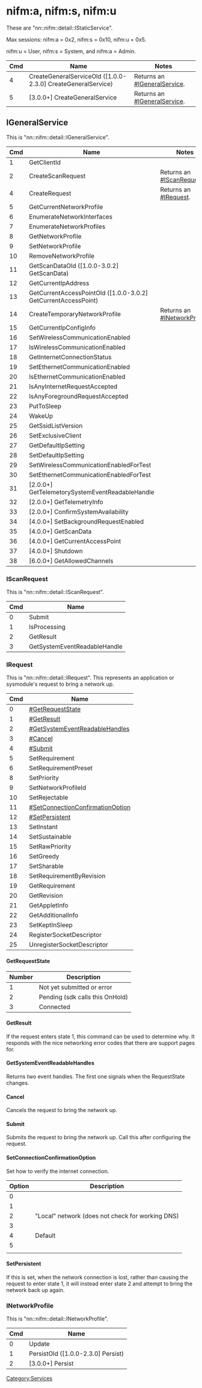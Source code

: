 # nifm:a, nifm:s, nifm:u

These are "nn::nifm::detail::IStaticService".

Max sessions: nifm:a = 0x2, nifm:s = 0x10, nifm:u = 0x5.

nifm:u = User, nifm:s = System, and nifm:a =
Admin.

| Cmd | Name                                                           | Notes                                                        |
| --- | -------------------------------------------------------------- | ------------------------------------------------------------ |
| 4   | CreateGeneralServiceOld (\[1.0.0-2.3.0\] CreateGeneralService) | Returns an [\#IGeneralService](#IGeneralService "wikilink"). |
| 5   | \[3.0.0+\] CreateGeneralService                                | Returns an [\#IGeneralService](#IGeneralService "wikilink"). |

## IGeneralService

This is
"nn::nifm::detail::IGeneralService".

| Cmd | Name                                                             | Notes                                                        |
| --- | ---------------------------------------------------------------- | ------------------------------------------------------------ |
| 1   | GetClientId                                                      |                                                              |
| 2   | CreateScanRequest                                                | Returns an [\#IScanRequest](#IScanRequest "wikilink").       |
| 4   | CreateRequest                                                    | Returns an [\#IRequest](#IRequest "wikilink").               |
| 5   | GetCurrentNetworkProfile                                         |                                                              |
| 6   | EnumerateNetworkInterfaces                                       |                                                              |
| 7   | EnumerateNetworkProfiles                                         |                                                              |
| 8   | GetNetworkProfile                                                |                                                              |
| 9   | SetNetworkProfile                                                |                                                              |
| 10  | RemoveNetworkProfile                                             |                                                              |
| 11  | GetScanDataOld (\[1.0.0-3.0.2\] GetScanData)                     |                                                              |
| 12  | GetCurrentIpAddress                                              |                                                              |
| 13  | GetCurrentAccessPointOld (\[1.0.0-3.0.2\] GetCurrentAccessPoint) |                                                              |
| 14  | CreateTemporaryNetworkProfile                                    | Returns an [\#INetworkProfile](#INetworkProfile "wikilink"). |
| 15  | GetCurrentIpConfigInfo                                           |                                                              |
| 16  | SetWirelessCommunicationEnabled                                  |                                                              |
| 17  | IsWirelessCommunicationEnabled                                   |                                                              |
| 18  | GetInternetConnectionStatus                                      |                                                              |
| 19  | SetEthernetCommunicationEnabled                                  |                                                              |
| 20  | IsEthernetCommunicationEnabled                                   |                                                              |
| 21  | IsAnyInternetRequestAccepted                                     |                                                              |
| 22  | IsAnyForegroundRequestAccepted                                   |                                                              |
| 23  | PutToSleep                                                       |                                                              |
| 24  | WakeUp                                                           |                                                              |
| 25  | GetSsidListVersion                                               |                                                              |
| 26  | SetExclusiveClient                                               |                                                              |
| 27  | GetDefaultIpSetting                                              |                                                              |
| 28  | SetDefaultIpSetting                                              |                                                              |
| 29  | SetWirelessCommunicationEnabledForTest                           |                                                              |
| 30  | SetEthernetCommunicationEnabledForTest                           |                                                              |
| 31  | \[2.0.0+\] GetTelemetorySystemEventReadableHandle                |                                                              |
| 32  | \[2.0.0+\] GetTelemetryInfo                                      |                                                              |
| 33  | \[2.0.0+\] ConfirmSystemAvailability                             |                                                              |
| 34  | \[4.0.0+\] SetBackgroundRequestEnabled                           |                                                              |
| 35  | \[4.0.0+\] GetScanData                                           |                                                              |
| 36  | \[4.0.0+\] GetCurrentAccessPoint                                 |                                                              |
| 37  | \[4.0.0+\] Shutdown                                              |                                                              |
| 38  | \[6.0.0+\] GetAllowedChannels                                    |                                                              |

### IScanRequest

This is "nn::nifm::detail::IScanRequest".

| Cmd | Name                         |
| --- | ---------------------------- |
| 0   | Submit                       |
| 1   | IsProcessing                 |
| 2   | GetResult                    |
| 3   | GetSystemEventReadableHandle |

### IRequest

This is "nn::nifm::detail::IRequest". This represents an application or
sysmodule's request to bring a network
up.

| Cmd | Name                                                                             |
| --- | -------------------------------------------------------------------------------- |
| 0   | [\#GetRequestState](#GetRequestState "wikilink")                                 |
| 1   | [\#GetResult](#GetResult "wikilink")                                             |
| 2   | [\#GetSystemEventReadableHandles](#GetSystemEventReadableHandles "wikilink")     |
| 3   | [\#Cancel](#Cancel "wikilink")                                                   |
| 4   | [\#Submit](#Submit "wikilink")                                                   |
| 5   | SetRequirement                                                                   |
| 6   | SetRequirementPreset                                                             |
| 8   | SetPriority                                                                      |
| 9   | SetNetworkProfileId                                                              |
| 10  | SetRejectable                                                                    |
| 11  | [\#SetConnectionConfirmationOption](#SetConnectionConfirmationOption "wikilink") |
| 12  | [\#SetPersistent](#SetPersistent "wikilink")                                     |
| 13  | SetInstant                                                                       |
| 14  | SetSustainable                                                                   |
| 15  | SetRawPriority                                                                   |
| 16  | SetGreedy                                                                        |
| 17  | SetSharable                                                                      |
| 18  | SetRequirementByRevision                                                         |
| 19  | GetRequirement                                                                   |
| 20  | GetRevision                                                                      |
| 21  | GetAppletInfo                                                                    |
| 22  | GetAdditionalInfo                                                                |
| 23  | SetKeptInSleep                                                                   |
| 24  | RegisterSocketDescriptor                                                         |
| 25  | UnregisterSocketDescriptor                                                       |

#### GetRequestState

| Number | Description                     |
| ------ | ------------------------------- |
| 1      | Not yet submitted or error      |
| 2      | Pending (sdk calls this OnHold) |
| 3      | Connected                       |

#### GetResult

If the request enters state 1, this command can be used to determine
why. It responds with the nice networking error codes that there are
support pages for.

#### GetSystemEventReadableHandles

Returns two event handles. The first one signals when the RequestState
changes.

#### Cancel

Cancels the request to bring the network up.

#### Submit

Submits the request to bring the network up. Call this after configuring
the request.

#### SetConnectionConfirmationOption

Set how to verify the internet connection.

| Option | Description                                      |
| ------ | ------------------------------------------------ |
| 0      |                                                  |
| 1      |                                                  |
| 2      | "Local" network (does not check for working DNS) |
| 3      |                                                  |
| 4      | Default                                          |
| 5      |                                                  |
|        |                                                  |

#### SetPersistent

If this is set, when the network connection is lost, rather than causing
the request to enter state 1, it will instead enter state 2 and attempt
to bring the network back up again.

### INetworkProfile

This is "nn::nifm::detail::INetworkProfile".

| Cmd | Name                                 |
| --- | ------------------------------------ |
| 0   | Update                               |
| 1   | PersistOld (\[1.0.0-2.3.0\] Persist) |
| 2   | \[3.0.0+\] Persist                   |

[Category:Services](Category:Services "wikilink")
